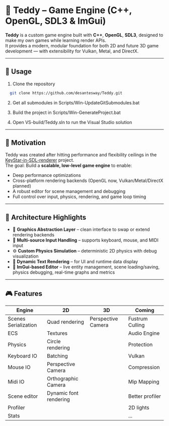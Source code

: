 # 🧸 Teddy – Game Engine (C++, OpenGL, SDL3 & ImGui)

**Teddy** is a custom game engine built with **C++**, **OpenGL**, **SDL3**, designed to make my own games while learning render APIs.  
It provides a modern, modular foundation for both 2D and future 3D game development — with extensibility for Vulkan, Metal, and DirectX.

---

## 🧪 Usage

1. Clone the repository
```bash
  git clone https://github.com/desantesway/Teddy.git
```

2. Get all submodules in Scripts/Win-UpdateGitSubmodules.bat

3. Build the project in Scripts/Win-GenerateProject.bat

4. Open VS-build/Teddy.sln to run the Visual Studio solution

---

## 🚧 Motivation

Teddy was created after hitting performance and flexibility ceilings in the [KeyStar-in-SDL-renderer](https://github.com/desantesway/KeyStar-in-SDL-renderer) project.  
The goal: Build a **scalable, low-level game engine** to enable:

- Deep performance optimizations
- Cross-platform rendering backends (OpenGL now, Vulkan/Metal/DirectX planned)
- A robust editor for scene management and debugging
- Full control over input, physics, rendering, and game loop timing

---

## 🧩 Architecture Highlights

- 🧱 **Graphics Abstraction Layer** – clean interface to swap or extend rendering backends
- 🎹 **Multi-source Input Handling** – supports keyboard, mouse, and MIDI input
- ⚙️ **Custom Physics Simulation** – deterministic 2D physics with debug visualization
- 📝 **Dynamic Text Rendering** – for UI and runtime data display
- 🧰 **ImGui-based Editor** – live entity management, scene loading/saving, physics debugging, real-time graphs and metrics

---

## 🎮 Features

Engine                 | 2D                    | 3D                     | Coming
-------------          | -------------         | -------------          | -------------
Scenes Serialization   | Quad rendering        | Perspective Camera     | Fustrum Culling
ECS                    | Textures              |                        | Audio Engine
Physics                | Circle rendering      |                        | Protection
Keyboard IO            | Batching              |                        | Vulkan
Mouse IO               | Perspective Camera    |                        | Compression
Midi IO                | Orthographic Camera   |                        | Mip Mapping
Scene editor           | Dynamic font rendering|                        | Better profiler
Profiler               |                       |                        | 2D lights
Stats                  |                       |                        | ...
